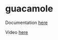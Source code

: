 # guacamole

Documentation [here](https://docs.technotim.live/posts/guacamole-remote-access-gateway/)

Video [here](https://www.youtube.com/watch?v=LWdxhZyHT_8)
